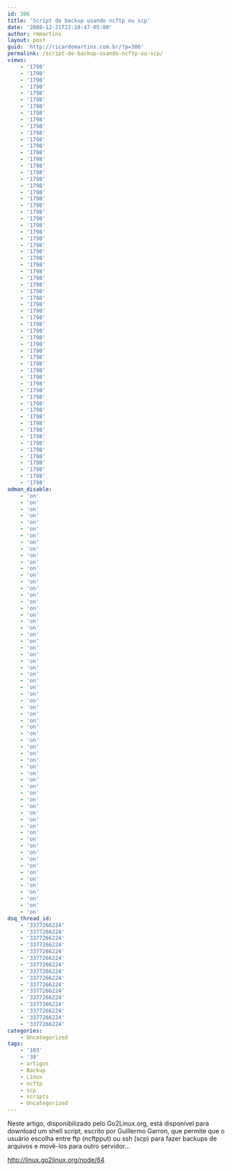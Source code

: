 ```yaml
---
id: 306
title: 'Script de backup usando ncftp ou scp'
date: '2008-12-21T22:10:47-05:00'
author: rmmartins
layout: post
guid: 'http://ricardomartins.com.br/?p=306'
permalink: /script-de-backup-usando-ncftp-ou-scp/
views:
    - '1798'
    - '1798'
    - '1798'
    - '1798'
    - '1798'
    - '1798'
    - '1798'
    - '1798'
    - '1798'
    - '1798'
    - '1798'
    - '1798'
    - '1798'
    - '1798'
    - '1798'
    - '1798'
    - '1798'
    - '1798'
    - '1798'
    - '1798'
    - '1798'
    - '1798'
    - '1798'
    - '1798'
    - '1798'
    - '1798'
    - '1798'
    - '1798'
    - '1798'
    - '1798'
    - '1798'
    - '1798'
    - '1798'
    - '1798'
    - '1798'
    - '1798'
    - '1798'
    - '1798'
    - '1798'
    - '1798'
    - '1798'
    - '1798'
    - '1798'
    - '1798'
    - '1798'
    - '1798'
    - '1798'
    - '1798'
    - '1798'
    - '1798'
    - '1798'
    - '1798'
    - '1798'
    - '1798'
    - '1798'
    - '1798'
    - '1798'
    - '1798'
    - '1798'
    - '1798'
    - '1798'
    - '1798'
    - '1798'
    - '1798'
adman_disable:
    - 'on'
    - 'on'
    - 'on'
    - 'on'
    - 'on'
    - 'on'
    - 'on'
    - 'on'
    - 'on'
    - 'on'
    - 'on'
    - 'on'
    - 'on'
    - 'on'
    - 'on'
    - 'on'
    - 'on'
    - 'on'
    - 'on'
    - 'on'
    - 'on'
    - 'on'
    - 'on'
    - 'on'
    - 'on'
    - 'on'
    - 'on'
    - 'on'
    - 'on'
    - 'on'
    - 'on'
    - 'on'
    - 'on'
    - 'on'
    - 'on'
    - 'on'
    - 'on'
    - 'on'
    - 'on'
    - 'on'
    - 'on'
    - 'on'
    - 'on'
    - 'on'
    - 'on'
    - 'on'
    - 'on'
    - 'on'
    - 'on'
    - 'on'
    - 'on'
    - 'on'
    - 'on'
    - 'on'
    - 'on'
    - 'on'
    - 'on'
    - 'on'
    - 'on'
    - 'on'
    - 'on'
    - 'on'
    - 'on'
    - 'on'
dsq_thread_id:
    - '3377266224'
    - '3377266224'
    - '3377266224'
    - '3377266224'
    - '3377266224'
    - '3377266224'
    - '3377266224'
    - '3377266224'
    - '3377266224'
    - '3377266224'
    - '3377266224'
    - '3377266224'
    - '3377266224'
    - '3377266224'
    - '3377266224'
    - '3377266224'
categories:
    - Uncategorized
tags:
    - '103'
    - '39'
    - artigos
    - Backup
    - Linux
    - ncftp
    - scp
    - scripts
    - Uncategorized
---
```


Neste artigo, disponibilizado pelo Go2Linux.org, está disponível para download um shell script, escrito por Guillermo Garron, que permite que o usuário escolha entre ftp (ncftpput) ou ssh (scp) para fazer backups de arquivos e movê-los para outro servidor…  
[](http://linux.go2linux.org/node/64)

<http://linux.go2linux.org/node/64>